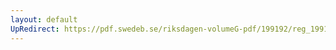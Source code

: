 ```yaml
---
layout: default
UpRedirect: https://pdf.swedeb.se/riksdagen-volumeG-pdf/199192/reg_199192_JuU/reg_199192_JuU_0009.pdf
---
```

